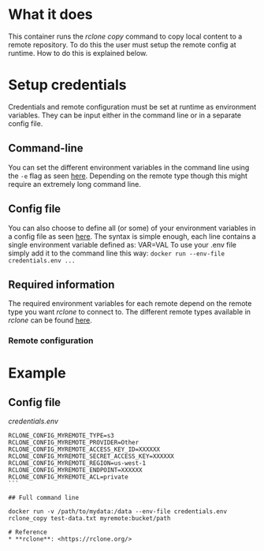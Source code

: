 # What it does
This container runs the *rclone copy* command to copy local content to a remote repository.
To do this the user must setup the remote config at runtime. How to do this is explained below. 

# Setup credentials

Credentials and remote configuration must be set at runtime as environment variables. They can be input either in the command line or in a separate config file.

## Command-line

You can set the different environment variables in the command line using the `-e` flag as seen [here](https://docs.docker.com/engine/reference/run/#env-environment-variables).
Depending on the remote type though this might require an extremely long command line.

## Config file

You can also choose to define all (or some) of your environment variables in a config file as seen [here](https://docs.docker.com/compose/env-file/).
The syntax is simple enough, each line contains a single environment variable defined as:
VAR=VAL
To use your .env file simply add it to the command line this way:
```docker run --env-file credentials.env ...```

## Required information

The required environment variables for each remote depend on the remote type you want *rclone* to connect to.
The different remote types available in *rclone* can be found [here](https://rclone.org/overview/).

### Remote configuration

# Example

## Config file    

_credentials.env_
```
RCLONE_CONFIG_MYREMOTE_TYPE=s3
RCLONE_CONFIG_MYREMOTE_PROVIDER=Other
RCLONE_CONFIG_MYREMOTE_ACCESS_KEY_ID=XXXXXX
RCLONE_CONFIG_MYREMOTE_SECRET_ACCESS_KEY=XXXXXX
RCLONE_CONFIG_MYREMOTE_REGION=us-west-1
RCLONE_CONFIG_MYREMOTE_ENDPOINT=XXXXXX
RCLONE_CONFIG_MYREMOTE_ACL=private
``̀

## Full command line    

docker run -v /path/to/mydata:/data --env-file credentials.env rclone_copy test-data.txt myremote:bucket/path

# Reference   
* **rclone**: <https://rclone.org/>   
